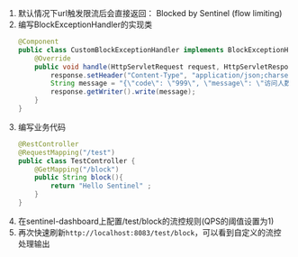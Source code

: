 1. 默认情况下url触发限流后会直接返回： Blocked by Sentinel (flow limiting)
2. 编写BlockExceptionHandler的实现类
    ```java
    @Component
    public class CustomBlockExceptionHandler implements BlockExceptionHandler {
        @Override
        public void handle(HttpServletRequest request, HttpServletResponse response, BlockException e) throws Exception {
            response.setHeader("Content-Type", "application/json;charset=UTF-8");
            String message = "{\"code\": \"999\", \"message\": \"访问人数过多\"}" ;
            response.getWriter().write(message);
        }
    }
    ```
3. 编写业务代码
    ```java
    @RestController
    @RequestMapping("/test")
    public class TestController {
        @GetMapping("/block")
        public String block(){
            return "Hello Sentinel" ;
        }
    }
    ```
4. 在sentinel-dashboard上配置/test/block的流控规则(QPS的阈值设置为1)
5. 再次快速刷新```http://localhost:8083/test/block```，可以看到自定义的流控处理输出
